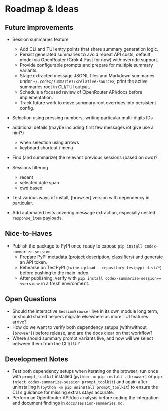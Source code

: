# Roadmap & Ideas

## Future Improvements
- Session summaries feature
  - Add CLI and TUI entry points that share summary generation logic.
  - Persist generated summaries to avoid repeat API costs; default model via OpenRouter (Grok 4 Fast for now) with override support.
  - Provide configurable prompts and prepare for multiple summary variants.
  - Stage extracted message JSONL files and Markdown summaries under `~/.codex/summaries/<relative-source>`; print the active summaries root in CLI/TUI output.
  - Schedule a focused review of OpenRouter API/docs before implementation.
  - Track future work to move summary root overrides into persistent config.

- Selection using pressing numbers, writing particular multi-digits IDs
- additional details (maybe including first few messages iot give use a hint?)
  - when selection using arrows
  - keyboard shortcut / menu
- Find (and summarize) the relevant previous sessions (based on cwd)?

- Sessions filtering
  - recent
  - selected date span
  - cwd based

- Test various ways of install, [browser] version with dependency in particular.

- Add automated tests covering message extraction, especially nested `response_item` payloads.


## Nice-to-Haves
- Publish the package to PyPI once ready to expose `pip install codex-summarize-session`.
  - Prepare PyPI metadata (project description, classifiers) and generate an API token.
  - Rehearse on TestPyPI (`twine upload --repository testpypi dist/*`) before pushing to the main index.
  - After publishing, verify with `pip install codex-summarize-session==<version>` in a fresh environment.

## Open Questions
- Should the interactive `SessionBrowser` live in its own module long term, or should shared helpers migrate elsewhere as more TUI features arrive?
- How do we want to verify both dependency setups (with/without `[browser]`) before release, and are the docs clear on that workflow?
- Where should summary prompt variants live, and how will we select between them from the CLI/TUI?

## Development Notes
- Test both dependency setups when iterating on the browser: run once with `prompt_toolkit` installed (`python -m pip install .[browser]` or `pipx inject codex-summarize-session prompt_toolkit`) and again after uninstalling it (`python -m pip uninstall prompt_toolkit`) to ensure the CLI’s guidance for missing extras stays accurate.
- Perform an OpenRouter API/doc analysis before coding the integration and document findings in `docs/session-summaries.md`.
